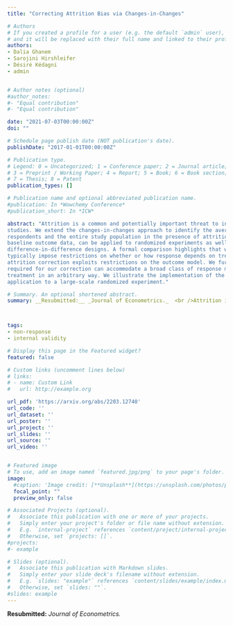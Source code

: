 ```yaml
---
title: "Correcting Attrition Bias via Changes-in-Changes"

# Authors
# If you created a profile for a user (e.g. the default `admin` user), write the username (folder name) here 
# and it will be replaced with their full name and linked to their profile.
authors:
- Dalia Ghanem
- Sarojini Hirshleifer
- Désiré Kédagni
- admin


# Author notes (optional)
#author_notes:
#- "Equal contribution"
#- "Equal contribution"

date: "2021-07-03T00:00:00Z"
doi: ""

# Schedule page publish date (NOT publication's date).
publishDate: "2017-01-01T00:00:00Z"

# Publication type.
# Legend: 0 = Uncategorized; 1 = Conference paper; 2 = Journal article;
# 3 = Preprint / Working Paper; 4 = Report; 5 = Book; 6 = Book section;
# 7 = Thesis; 8 = Patent
publication_types: []

# Publication name and optional abbreviated publication name.
#publication: In *Wowchemy Conference*
#publication_short: In *ICW*

abstract: "Attrition is a common and potentially important threat to internal validity in treatment effect
studies. We extend the changes-in-changes approach to identify the average treatment effect for
respondents and the entire study population in the presence of attrition. Our method, which exploits
baseline outcome data, can be applied to randomized experiments as well as quasi-experimental
difference-in-difference designs. A formal comparison highlights that while widely used corrections
typically impose restrictions on whether or how response depends on treatment, our proposed
attrition correction exploits restrictions on the outcome model. We further show that the conditions
required for our correction can accommodate a broad class of response models that depend on
treatment in an arbitrary way. We illustrate the implementation of the proposed corrections in an
application to a large-scale randomized experiment."

# Summary. An optional shortened abstract.
summary: __Resubmitted:__ _Journal of Econometrics._  <br />Attrition is an important threat to internal validity in treatment effect studies.  We extend the changes-in-changes approach to identify the treatment effect in the presence of attrition.  Our method can be applied in randomized experiments as well as difference-in-difference designs.



tags:
- non-response 
- internal validity

# Display this page in the Featured widget?
featured: false

# Custom links (uncomment lines below)
# links:
# - name: Custom Link
#   url: http://example.org

url_pdf: 'https://arxiv.org/abs/2203.12740'
url_code: ''
url_dataset: ''
url_poster: ''
url_project: ''
url_slides: ''
url_source: ''
url_video: ''


# Featured image
# To use, add an image named `featured.jpg/png` to your page's folder. 
image:
  #caption: 'Image credit: [**Unsplash**](https://unsplash.com/photos/pLCdAaMFLTE)'
  focal_point: ""
  preview_only: false

# Associated Projects (optional).
#   Associate this publication with one or more of your projects.
#   Simply enter your project's folder or file name without extension.
#   E.g. `internal-project` references `content/project/internal-project/index.md`.
#   Otherwise, set `projects: []`.
#projects:
#- example

# Slides (optional).
#   Associate this publication with Markdown slides.
#   Simply enter your slide deck's filename without extension.
#   E.g. `slides: "example"` references `content/slides/example/index.md`.
#   Otherwise, set `slides: ""`.
#slides: example
---
```



__Resubmitted:__ _Journal of Econometrics._


